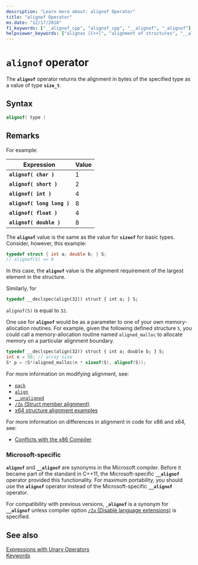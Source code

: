 ```yaml
---
description: "Learn more about: alignof Operator"
title: "alignof Operator"
ms.date: "12/17/2018" 
f1_keywords: ["__alignof_cpp", "alignof_cpp", "__alignof", "_alignof"]
helpviewer_keywords: ["alignas [C++]", "alignment of structures", "__alignof keyword [C++]", "alignof [C++]", "types [C++], alignment requirements"]
---
```

# `alignof` operator

The **`alignof`** operator returns the alignment in bytes of the specified type as a value of type **`size_t`**.

## Syntax

```cpp
alignof( type )
```

## Remarks

For example:

| Expression | Value |
|--|--|
| **`alignof( char )`** | 1 |
| **`alignof( short )`** | 2 |
| **`alignof( int )`** | 4 |
| **`alignof( long long )`** | 8 |
| **`alignof( float )`** | 4 |
| **`alignof( double )`** | 8 |

The **`alignof`** value is the same as the value for **`sizeof`** for basic types. Consider, however, this example:

```cpp
typedef struct { int a; double b; } S;
// alignof(S) == 8
```

In this case, the **`alignof`** value is the alignment requirement of the largest element in the structure.

Similarly, for

```cpp
typedef __declspec(align(32)) struct { int a; } S;
```

`alignof(S)` is equal to `32`.

One use for **`alignof`** would be as a parameter to one of your own memory-allocation routines. For example, given the following defined structure `S`, you could call a memory-allocation routine named `aligned_malloc` to allocate memory on a particular alignment boundary.

```cpp
typedef __declspec(align(32)) struct { int a; double b; } S;
int n = 50; // array size
S* p = (S*)aligned_malloc(n * sizeof(S), alignof(S));
```

For more information on modifying alignment, see:

- [`pack`](../preprocessor/pack.md)
- [`align`](../cpp/align-cpp.md)
- [`__unaligned`](../cpp/unaligned.md)
- [`/Zp` (Struct member alignment)](../build/reference/zp-struct-member-alignment.md)
- [x64 structure alignment examples](../build/x64-software-conventions.md#x64-structure-alignment-examples)

For more information on differences in alignment in code for x86 and x64, see:

- [Conflicts with the x86 Compiler](../build/x64-software-conventions.md#conflicts-with-the-x86-compiler)

### Microsoft-specific

**`alignof`** and **`__alignof`** are synonyms in the Microsoft compiler. Before it became part of the standard in C++11, the Microsoft-specific **`__alignof`** operator provided this functionality. For maximum portability, you should use the **`alignof`** operator instead of the Microsoft-specific **`__alignof`** operator.

For compatibility with previous versions, **`_alignof`** is a synonym for **`__alignof`** unless compiler option [`/Za` \(Disable language extensions)](../build/reference/za-ze-disable-language-extensions.md) is specified.

## See also

[Expressions with Unary Operators](../cpp/expressions-with-unary-operators.md)\
[Keywords](../cpp/keywords-cpp.md)
